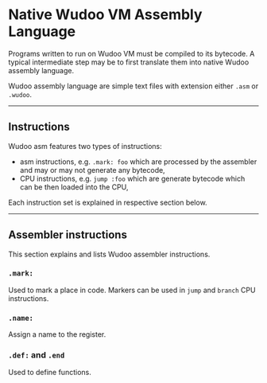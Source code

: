 # Native Wudoo VM Assembly Language

Programs written to run on Wudoo VM must be compiled to its bytecode.
A typical intermediate step may be to first translate them into native Wudoo assembly language.

Wudoo assembly language are simple text files with extension either `.asm` or `.wudoo`.


----

## Instructions

Wudoo asm features two types of instructions:

- asm instructions, e.g. `.mark: foo` which are processed by the assembler and may or may not generate any bytecode,
- CPU instructions, e.g. `jump :foo` which are generate bytecode which can be then loaded into the CPU,

Each instruction set is explained in respective section below.


----

## Assembler instructions

This section explains and lists Wudoo assembler instructions.


### `.mark:`

Used to mark a place in code.
Markers can be used in `jump` and `branch` CPU instructions.


### `.name:`

Assign a name to the register.


### `.def:` and `.end`

Used to define functions.
